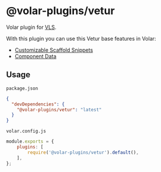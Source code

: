 # @volar-plugins/vetur

Volar plugin for [VLS](https://www.npmjs.com/package/vls).

With this plugin you can use this Vetur base features in Volar:

- [Customizable Scaffold Snippets](https://vuejs.github.io/vetur/guide/snippet.html#customizable-scaffold-snippets)
- [Component Data](https://vuejs.github.io/vetur/guide/component-data.html#supported-frameworks)

## Usage

`package.json`

```json
{
  "devDependencies": {
    "@volar-plugins/vetur": "latest"
  }
}
```

`volar.config.js`

```js
module.exports = {
	plugins: [
		require('@volar-plugins/vetur').default(),
	],
};
```
